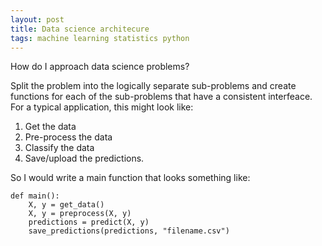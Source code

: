 ```yaml
---
layout: post
title: Data science architecure
tags: machine learning statistics python
---
```


How do I approach data science problems?

Split the problem into the logically separate sub-problems and create functions
for each of the sub-problems that have a consistent interfeace. For a typical
application, this might look like:

1. Get the data
2. Pre-process the data
3. Classify the data
4. Save/upload the predictions.

So I would write a main function that looks something like:

```{python}
def main():
    X, y = get_data()
    X, y = preprocess(X, y)
    predictions = predict(X, y)
    save_predictions(predictions, "filename.csv")
```
